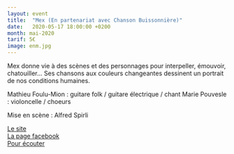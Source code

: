 ```yaml
---
layout: event
title:  "Mex (En partenariat avec Chanson Buissonnière)"
date:   2020-05-17 18:00:00 +0200
month: mai-2020
tarif: 5€
image: enm.jpg
---
```


Mex donne vie à des scènes et des personnages pour interpeller, émouvoir, chatouiller... Ses chansons aux couleurs changeantes dessinent un portrait de nos conditions humaines. 

Mathieu Foulu-Mion : guitare folk / guitare électrique / chant 
Marie Pouvesle : violoncelle / choeurs

Mise en scène : Alfred Spirli



[Le site](http://mexgroupe.wixsite.com/mexchanson)  
[La page facebook](https://www.facebook.com/mex.chanson)  
[Pour écouter](https://soundcloud.com/user-820089701)

